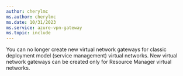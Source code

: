 ```yaml
---
author: cherylmc
ms.author: cherylmc
ms.date: 10/31/2023
ms.service: azure-vpn-gateway
ms.topic: include
---
```


You can no longer create new virtual network gateways for classic deployment model (service management) virtual networks. New virtual network gateways can be created only for Resource Manager virtual networks.
